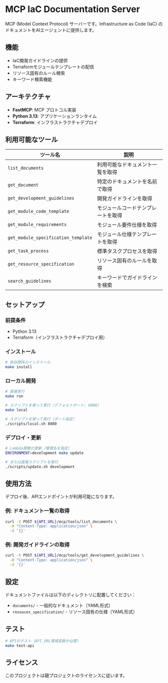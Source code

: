 # MCP IaC Documentation Server

MCP (Model Context Protocol) サーバーです。Infrastructure as Code (IaC) のドキュメントをAIエージェントに提供します。

## 機能

- IaC開発ガイドラインの提供
- Terraformモジュールテンプレートの配信
- リソース固有のルール検索
- キーワード検索機能

## アーキテクチャ

- **FastMCP**: MCP プロトコル実装
- **Python 3.13**: アプリケーションランタイム
- **Terraform**: インフラストラクチャデプロイ

## 利用可能なツール

| ツール名 | 説明 |
|---------|------|
| `list_documents` | 利用可能なドキュメント一覧を取得 |
| `get_document` | 特定のドキュメントを名前で取得 |
| `get_development_guidelines` | 開発ガイドラインを取得 |
| `get_module_code_template` | モジュールコードテンプレートを取得 |
| `get_module_requirements` | モジュール要件仕様を取得 |
| `get_module_specification_template` | モジュール仕様テンプレートを取得 |
| `get_task_process` | 標準タスクプロセスを取得 |
| `get_resource_specification` | リソース固有のルールを取得 |
| `search_guidelines` | キーワードでガイドラインを検索 |

## セットアップ

### 前提条件

- Python 3.13
- Terraform（インフラストラクチャデプロイ用）

### インストール

```bash
# 依存関係のインストール
make install
```

### ローカル開発

```bash
# 直接実行
make run

# スクリプトを使って実行（デフォルトポート: 8000）
make local

# スクリプトを使って実行（ポート指定）
./scripts/local.sh 8080
```

### デプロイ・更新

```bash
# Lambda関数の更新（環境名を指定）
ENVIRONMENT=development make update

# または直接スクリプトを実行
./scripts/update.sh development
```

## 使用方法

デプロイ後、APIエンドポイントが利用可能になります。

### 例: ドキュメント一覧の取得

```bash
curl -X POST ${API_URL}/mcp/tools/list_documents \
  -H "Content-Type: application/json" \
  -d '{}'
```

### 例: 開発ガイドラインの取得

```bash
curl -X POST ${API_URL}/mcp/tools/get_development_guidelines \
  -H "Content-Type: application/json" \
  -d '{}'
```

## 設定

ドキュメントファイルは以下のディレクトリに配置してください：

- `documents/` - 一般的なドキュメント（YAML形式）
- `resouces_specification/` - リソース固有の仕様（YAML形式）

## テスト

```bash
# APIのテスト（API_URL環境変数が必要）
make test-api
```

## ライセンス

このプロジェクトは親プロジェクトのライセンスに従います。